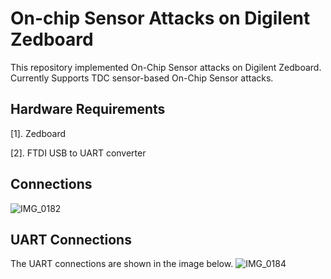 # On-chip Sensor Attacks on Digilent Zedboard

This repository implemented On-Chip Sensor attacks on Digilent Zedboard. Currently Supports TDC sensor-based On-Chip Sensor attacks. 


## Hardware Requirements
[1]. Zedboard

[2]. FTDI USB to UART converter


## Connections


![IMG_0182](https://github.com/dnjayasinghe/Zedboard/assets/29743044/9d317f5a-cd28-4d17-8791-d066458a638f)


## UART Connections
The UART connections are shown in the image below.
![IMG_0184](https://github.com/dnjayasinghe/Zedboard/assets/29743044/33189094-4b64-4cb7-a52b-4d4f14cf856d)
